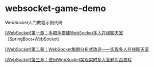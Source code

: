 # websocket-game-demo

WebSocket入门教程示例代码



[[WebSocket]第一章：手把手搭建WebSocket多人在线聊天室（SpringBoot+WebSocket）](
https://blog.csdn.net/qqxx6661/article/details/98883166)



[[WebSocket]第二章：WebSocket集群分布式改造——实现多人在线聊天室](https://blog.csdn.net/qqxx6661/article/details/100064741)


[[WebSocket]第三章：使用WebSocket实现实时多人答题对战游戏](https://blog.csdn.net/qqxx6661/article/details/100597812)


